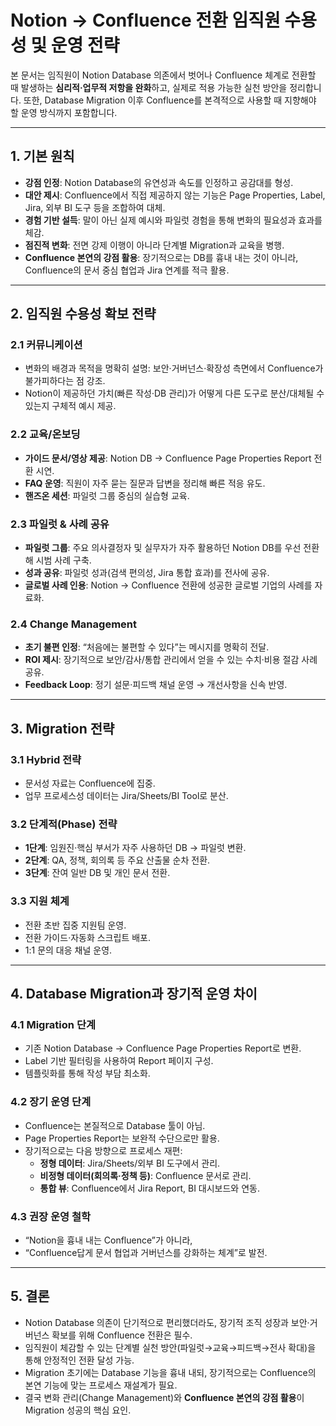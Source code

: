 # **Notion → Confluence 전환 임직원 수용성 및 운영 전략**

본 문서는 임직원이 Notion Database 의존에서 벗어나 Confluence 체계로 전환할 때 발생하는 **심리적·업무적 저항을 완화**하고, 실제로 적용 가능한 실천 방안을 정리합니다. 또한, Database Migration 이후 Confluence를 본격적으로 사용할 때 지향해야 할 운영 방식까지 포함합니다.

---

## 1. 기본 원칙

- **강점 인정**: Notion Database의 유연성과 속도를 인정하고 공감대를 형성.
- **대안 제시**: Confluence에서 직접 제공하지 않는 기능은 Page Properties, Label, Jira, 외부 BI 도구 등을 조합하여 대체.
- **경험 기반 설득**: 말이 아닌 실제 예시와 파일럿 경험을 통해 변화의 필요성과 효과를 체감.
- **점진적 변화**: 전면 강제 이행이 아니라 단계별 Migration과 교육을 병행.
- **Confluence 본연의 강점 활용**: 장기적으로는 DB를 흉내 내는 것이 아니라, Confluence의 문서 중심 협업과 Jira 연계를 적극 활용.

---

## 2. 임직원 수용성 확보 전략

### 2.1 커뮤니케이션

- 변화의 배경과 목적을 명확히 설명: 보안·거버넌스·확장성 측면에서 Confluence가 불가피하다는 점 강조.
- Notion이 제공하던 가치(빠른 작성·DB 관리)가 어떻게 다른 도구로 분산/대체될 수 있는지 구체적 예시 제공.

### 2.2 교육/온보딩

- **가이드 문서/영상 제공**: Notion DB → Confluence Page Properties Report 전환 시연.
- **FAQ 운영**: 직원이 자주 묻는 질문과 답변을 정리해 빠른 적응 유도.
- **핸즈온 세션**: 파일럿 그룹 중심의 실습형 교육.

### 2.3 파일럿 & 사례 공유

- **파일럿 그룹**: 주요 의사결정자 및 실무자가 자주 활용하던 Notion DB를 우선 전환해 시범 사례 구축.
- **성과 공유**: 파일럿 성과(검색 편의성, Jira 통합 효과)를 전사에 공유.
- **글로벌 사례 인용**: Notion → Confluence 전환에 성공한 글로벌 기업의 사례를 자료화.

### 2.4 Change Management

- **초기 불편 인정**: “처음에는 불편할 수 있다”는 메시지를 명확히 전달.
- **ROI 제시**: 장기적으로 보안/감사/통합 관리에서 얻을 수 있는 수치·비용 절감 사례 공유.
- **Feedback Loop**: 정기 설문·피드백 채널 운영 → 개선사항을 신속 반영.

---

## 3. Migration 전략

### 3.1 Hybrid 전략

- 문서성 자료는 Confluence에 집중.
- 업무 프로세스성 데이터는 Jira/Sheets/BI Tool로 분산.

### 3.2 단계적(Phase) 전략

- **1단계**: 임원진·핵심 부서가 자주 사용하던 DB → 파일럿 변환.
- **2단계**: QA, 정책, 회의록 등 주요 산출물 순차 전환.
- **3단계**: 잔여 일반 DB 및 개인 문서 전환.

### 3.3 지원 체계

- 전환 초반 집중 지원팀 운영.
- 전환 가이드·자동화 스크립트 배포.
- 1:1 문의 대응 채널 운영.

---

## 4. Database Migration과 장기적 운영 차이

### 4.1 Migration 단계

- 기존 Notion Database → Confluence Page Properties Report로 변환.
- Label 기반 필터링을 사용하여 Report 페이지 구성.
- 템플릿화를 통해 작성 부담 최소화.

### 4.2 장기 운영 단계

- Confluence는 본질적으로 Database 툴이 아님.
- Page Properties Report는 보완적 수단으로만 활용.
- 장기적으로는 다음 방향으로 프로세스 재편:
  - **정형 데이터**: Jira/Sheets/외부 BI 도구에서 관리.
  - **비정형 데이터(회의록·정책 등)**: Confluence 문서로 관리.
  - **통합 뷰**: Confluence에서 Jira Report, BI 대시보드와 연동.

### 4.3 권장 운영 철학

- “Notion을 흉내 내는 Confluence”가 아니라,
- “Confluence답게 문서 협업과 거버넌스를 강화하는 체계”로 발전.

---

## 5. 결론

- Notion Database 의존이 단기적으로 편리했더라도, 장기적 조직 성장과 보안·거버넌스 확보를 위해 Confluence 전환은 필수.
- 임직원이 체감할 수 있는 단계별 실천 방안(파일럿→교육→피드백→전사 확대)을 통해 안정적인 전환 달성 가능.
- Migration 초기에는 Database 기능을 흉내 내되, 장기적으로는 Confluence의 본연 기능에 맞는 프로세스 재설계가 필요.
- 결국 변화 관리(Change Management)와 **Confluence 본연의 강점 활용**이 Migration 성공의 핵심 요인.

